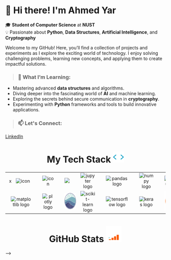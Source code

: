 # 👋 Hi there! I'm Ahmed Yar

🎓 **Student of Computer Science** at **NUST**  
💡 Passionate about **Python**, **Data Structures**, **Artificial Intelligence**, and **Cryptography**

Welcome to my GitHub! Here, you’ll find a collection of projects and experiments as I explore the exciting world of technology. I enjoy solving challenging problems, learning new concepts, and applying them to create impactful solutions.

> ### 🌱 What I’m Learning:

- Mastering advanced **data structures** and algorithms.
- Diving deeper into the fascinating world of **AI** and machine learning.
- Exploring the secrets behind secure communication in **cryptography**.
- Experimenting with **Python** frameworks and tools to build innovative applications.

> ### 📫 Let's Connect:

[LinkedIn](https://linkedin.com/in/ahmedyar7)

##

<h1 align="center">My Tech Stack <img src="img/favtech.gif" height=35> </h1>

###

<div align="left">
</div>

###

<div align="center">
    <table width="900">
        <tr>
            <td align="center" width="90">x
                    <img src="https://techstack-generator.vercel.app/python-icon.svg" alt="icon" height="50" style="margin: 0 10px;" />
                    <br>
                </a>
            </td>
            <td align="center" width="90">
                    <img src="https://techstack-generator.vercel.app/cpp-icon.svg" alt="icon" height="50" style="margin: 0 10px;" />
                    <br>
                </a>
            </td>
            <td align="center" width="90">
                    <img src="https://techstack-generator.vercel.app/mysql-icon.svg" height="50" style="margin: 0 10px;" />
                    <br>
                </a>
            </td>
            <td align="center" width="90">
                    <img src="https://cdn.jsdelivr.net/gh/devicons/devicon/icons/jupyter/jupyter-original.svg" height="50" alt="jupyter logo" style="margin: 0 10px;" />
                    <br>
                </a>
            </td>
            <td align="center" width="90">
                    <img src="https://cdn.jsdelivr.net/gh/devicons/devicon/icons/pandas/pandas-original.svg" height="50" alt="pandas logo" style="margin: 0 10px;" />
                    <br>
                </a>
            </td>
            <td align="center" width="90">
                    <img src="https://cdn.jsdelivr.net/gh/devicons/devicon/icons/numpy/numpy-original.svg" height="50" alt="numpy logo" style="margin: 0 10px;" />
                    <br>
                </a>
            </td>
            <td align="center" width="90">
                    <img src="https://cdn.simpleicons.org/selenium/43B02A" height="50" alt="selenium logo" style="margin: 0 10px;" />
                    <br>
                </a>
            </td>
            <td align="center" width="90">
                    <img src="https://cdn.simpleicons.org/git/F05032" height="50" alt="git logo" style="margin: 0 10px;" />
                    <br>
                </a>
            </td>
            <td align="center" width="90">
                <a href='https://github.com/ahmedyar7' style="text-decoration: none;">
                    <img src="https://techstack-generator.vercel.app/github-icon.svg" alt="icon" height="50" style="margin: 0 10px;" />
                    <br>
                </a>
            </td>
            <td align="center" width="90">
                    <img src="https://skillicons.dev/icons?i=md" height="50" alt="markdown logo" style="margin: 0 10px;" />
                    <br>
                </a>
            </td>
        </tr>
        <tr>
            <td align="center" width="90">
                    <img src="https://cdn.jsdelivr.net/gh/devicons/devicon/icons/matplotlib/matplotlib-original.svg" height="50" alt="matplotlib logo" style="margin: 0 10px;" />
                    <br>
                </a>
            </td>
            <td align="center" width="90">
                    <img src="https://cdn.jsdelivr.net/gh/devicons/devicon/icons/plotly/plotly-original.svg" height="50" alt="plotly logo" style="margin: 0 10px;" />
                    <br>
                </a>
            </td>
            <td align="center" width="90">
                    <img src="img/seaborn.png" height="50" alt="seaborn logo" style="margin: 0 10px;" />
                    <br>
                </a>
            </td>
            <td align="center" width="90">
                    <img src="https://cdn.jsdelivr.net/gh/devicons/devicon/icons/scikitlearn/scikitlearn-original.svg" height="50" alt="scikit-learn logo" style="margin: 0 10px;" />
                    <br>
                </a>
            </td>
            <td align="center" width="90">
                    <img src="https://cdn.jsdelivr.net/gh/devicons/devicon/icons/tensorflow/tensorflow-original.svg" height="50" alt="tensorflow logo" style="margin: 0 10px;" />
                    <br>
                </a>
            </td>
            <td align="center" width="90">
                    <img src="https://cdn.jsdelivr.net/gh/devicons/devicon/icons/keras/keras-original.svg" height="50" alt="keras logo" style="margin: 0 10px;" />
                    <br>
                </a>
            </td>
            <td align="center" width="90">
                    <img src="img/UbuntuCoF.svg.png" height="60" alt="ubuntu logo" style="margin: 0 10px;" />
                    <br>
                </a>
            </td>
            <td align="center" width="90">
                    <img src="https://cdn.jsdelivr.net/gh/devicons/devicon@latest/icons/css3/css3-original.svg" height="50" alt="django logo" style="margin: 0 10px;" />
                    <br>
                </a>
            </td>
            <td align="center" width="90">
                    <img src="https://cdn.jsdelivr.net/gh/devicons/devicon@latest/icons/html5/html5-original.svg" height="50" alt="flask logo" style="margin: 0 10px;" />
                    <br>
                </a>
            </td>
        </tr>
    </table>
</div>

###

##

<h1 align="center">GitHub Stats <img src="img/github analytics.gif" height=50> </h1> -->
<!-- 
<!-- ###

###

<div align="left">
</div>

###

###

<br clear="both"> -->

<div align="center">
    <table>
        <tr>
            <td align="center">
                <a href="https://github.com/ahmedyar7" style="text-decoration: none;">
                    <img src="https://github-readme-stats.vercel.app/api/top-langs/?username=ahmedyar7&hide_border=true&layout=donut&theme=github_dark" alt="Top Langs" style="border: none; outline: none;">
                </a>
            </td>
            <td align="center">
                <a href="https://github.com/ahmedyar7" style="text-decoration: none;">
                    <img src="https://github-readme-stats.vercel.app/api?username=ahmedyar7&hide_title=true&hide_rank=false&rank_icon=github&show_icons=true&include_all_commits=true&count_private=true&disable_animations=false&theme=github_dark&locale=en&hide_border=true&order=1" height="150" alt="stats graph" />
                </a>
            </td>
        </tr>
        <tr>
            <td colspan="2" align="center">
                <a href="https://github.com/ahmedyar7" style="text-decoration: none;">
                    <img src="https://streak-stats.demolab.com?user=ahmedyar7&locale=en&mode=daily&theme=dark&hide_border=true&border_radius=5&order=3" height="220" alt="streak graph" />
                </a>
            </td>
        </tr>
        <tr>
            <td colspan="2" align="center">
                <a href="https://github.com/ahmedyar7" style="text-decoration: none;">
                    <img src="https://github-readme-activity-graph.vercel.app/graph?username=ahmedyar7&radius=16&theme=github-dark&area=true&order=5&hide_border=true&hide_title=false&point=cf1717" height="300" alt="activity-graph graph" />
                </a>
            </td>
        </tr>
    </table>
</div> -->

###

  </a>

</div>

###

</div>

###
